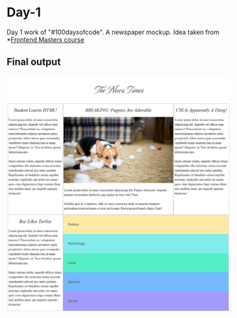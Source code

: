 # Day-1

Day 1 work of "#100daysofcode".
A newspaper mockup. Idea taken from *[Frontend Masters course](https://frontendmasters.com/courses/web-development-v2/)

## Final output

![News mockup upper portion!](./img/news-mock-1.jpg "News website mockup")
![News mockup lower portion!](./img/news-mockup-2.jpg "News website mockup")
